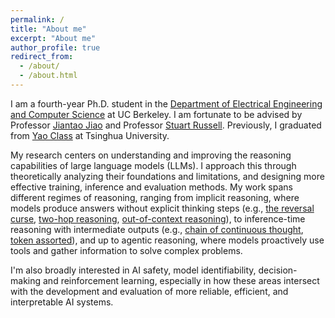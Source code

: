 ```yaml
---
permalink: /
title: "About me"
excerpt: "About me"
author_profile: true
redirect_from: 
  - /about/
  - /about.html
---
```


I am a fourth-year Ph.D. student in the [Department of Electrical Engineering and Computer Science](https://eecs.berkeley.edu/) at UC Berkeley. I am fortunate to be advised by Professor [Jiantao Jiao](https://people.eecs.berkeley.edu/~jiantao/) and Professor [Stuart Russell](https://people.eecs.berkeley.edu/~russell/). Previously, I graduated from [Yao Class](https://iiis.tsinghua.edu.cn/en/yaoclass/) at Tsinghua University.

My research centers on understanding and improving the reasoning capabilities of large language models (LLMs). I approach this through theoretically analyzing their foundations and limitations, and designing more effective training, inference and evaluation methods. My work spans different regimes of reasoning, ranging from implicit reasoning, where models produce answers without explicit thinking steps (e.g., [the reversal curse](https://arxiv.org/abs/2405.04669), [two-hop reasoning](https://arxiv.org/abs/2502.13913), [out-of-context reasoning](https://arxiv.org/abs/2506.10887)), to inference-time reasoning with intermediate outputs (e.g., [chain of continuous thought](https://arxiv.org/abs/2505.12514), [token assorted](https://arxiv.org/abs/2502.03275)), and up to agentic reasoning, where models proactively use tools and gather information to solve complex problems. 

I'm also broadly interested in AI safety, model identifiability, decision-making and reinforcement learning, especially in how these areas intersect with the development and evaluation of more reliable, efficient, and interpretable AI systems.